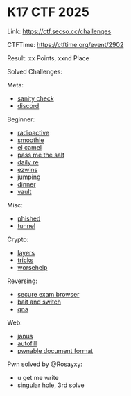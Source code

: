 # K17 CTF 2025

Link: <https://ctf.secso.cc/challenges>

CTFTime: <https://ctftime.org/event/2902>

Result: xx Points, xxnd Place

Solved Challenges:

Meta:

- [sanity check](./sanity-check.md)
- [discord](./discord.md)

Beginner:

- [radioactive](./radioactive.md)
- [smoothie](./smootie.md)
- [el camel](./el-camel.md)
- [pass me the salt](./pass-me-the-salt.md)
- [daily re](./daily-re.md)
- [ezwins](./ezwins.md)
- [jumping](./jumping.md)
- [dinner](./dinner.png)
- [vault](./vault.md)

Misc:

- [phished](./phished.md)
- [tunnel](./tunnel.md)

Crypto:

- [layers](./layers.md)
- [tricks](./tricks.md)
- [worsehelp](./worsehelp.md)

Reversing:

- [secure exam browser](./secure-exam-browser.md)
- [bait and switch](./bait-and-switch.md)
- [qna](./qna.md)

Web:

- [janus](./janus.md)
- [autofill](./autofill.md)
- [pwnable document format](./pwnable-document-format.md)

Pwn solved by @Rosayxy:

- u get me write
- singular hole, 3rd solve
